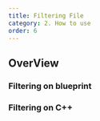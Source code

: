 ```yaml
---
title: Filtering File
category: 2. How to use
order: 6
---
```



## OverView

<!-- 어떤 파일을 어떻게 필터링하는 지에 대한 페이지입니다. 필터링 하기 전, 파일을 읽어오고 캐싱하는 것은 페이지 `File Load & Cache`에서 다룹니다.

This tutorial assumes you have completed the Quick Start.


## Tutorial

### File Header
File의 Header에는 여러 정보가 들어있습니다. 우리는 이를 토대로 원하는 File을 골라 사용할 수 있습니다. UserData에 관련해서는 페이지 `Customize Header Data`를 참고하세요.

### 주요 변수

- `Tags : FGameplayTagContainer`
- `SpawnPointTransform : FTransform`
- `RecordGroupUserData : FInsatncedStruct`
- `RecordActorUserData : TArray<FInsatncedStruct>` -->

### Filtering on blueprint
<!-- <img ../../images/HowToUse/MultipleActorRecord/SetRecordingGroupMainActor.pngr.png" width="500" /> -->

### Filtering on C++
<!-- <img ../../images/HowToUse/MultipleActorRecord/SetRecordingGroupMainActor.pngr.png" width="500" /> -->